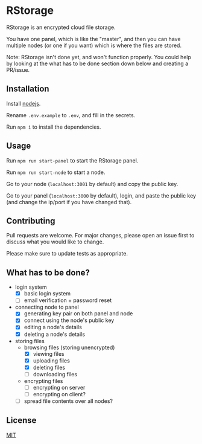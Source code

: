# RStorage

RStorage is an encrypted cloud file storage.

You have one panel, which is like the "master", and then you can have multiple nodes (or one if you want) which is where the files are stored.

Note: RStorage isn't done yet, and won't function properly. You could help by looking at the what has to be done section down below and creating a PR/issue.

## Installation

Install [nodejs](https://nodejs.org/en/download/).

Rename `.env.example` to `.env`, and fill in the secrets.

Run `npm i` to install the dependencies.

## Usage

Run `npm run start-panel` to start the RStorage panel.

Run `npm run start-node` to start a node.

Go to your node (`localhost:3001` by default) and copy the public key.

Go to your panel (`localhost:3000` by default), login, and paste the public key (and change the ip/port if you have changed that).

## Contributing
Pull requests are welcome. For major changes, please open an issue first to discuss what you would like to change.

Please make sure to update tests as appropriate.

## What has to be done?

* login system
	* [x] basic login system
	* [ ] email verification + password reset
* connecting node to panel
	* [x] generating key pair on both panel and node
	* [x] connect using the node's public key
	* [x] editing a node's details
	* [x] deleting a node's details
* storing files
	* browsing files (storing unencrypted)
		* [x] viewing files
		* [x] uploading files
		* [x] deleting files
		* [ ] downloading files
	* encrypting files
		* [ ] encrypting on server
		* [ ] encrypting on client?
	* [ ] spread file contents over all nodes?

## License
[MIT](https://choosealicense.com/licenses/mit/)
